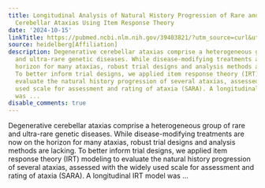 ```yaml
---
title: Longitudinal Analysis of Natural History Progression of Rare and Ultra-Rare
  Cerebellar Ataxias Using Item Response Theory
date: '2024-10-15'
linkTitle: https://pubmed.ncbi.nlm.nih.gov/39403821/?utm_source=curl&utm_medium=rss&utm_campaign=pubmed-2&utm_content=1FakS-2QOkCT8HsMOQP1bCRQ4YzyumYOmxmF0moLsQ3dFB1E9V&fc=20220326224207&ff=20241015193456&v=2.18.0.post9+e462414
source: heidelberg[Affiliation]
description: Degenerative cerebellar ataxias comprise a heterogeneous group of rare
  and ultra-rare genetic diseases. While disease-modifying treatments are now on the
  horizon for many ataxias, robust trial designs and analysis methods are lacking.
  To better inform trial designs, we applied item response theory (IRT) modeling to
  evaluate the natural history progression of several ataxias, assessed with the widely
  used scale for assessment and rating of ataxia (SARA). A longitudinal IRT model
  was ...
disable_comments: true
---
```

Degenerative cerebellar ataxias comprise a heterogeneous group of rare and ultra-rare genetic diseases. While disease-modifying treatments are now on the horizon for many ataxias, robust trial designs and analysis methods are lacking. To better inform trial designs, we applied item response theory (IRT) modeling to evaluate the natural history progression of several ataxias, assessed with the widely used scale for assessment and rating of ataxia (SARA). A longitudinal IRT model was ...